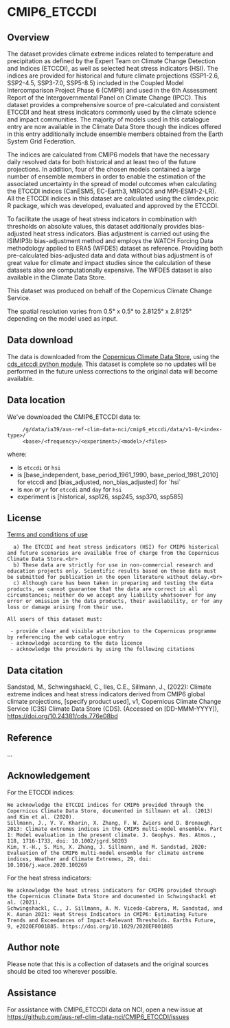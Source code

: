 # CMIP6_ETCCDI

## Overview
The dataset provides climate extreme indices related to temperature and precipitation as defined by the Expert Team on Climate Change Detection and Indices (ETCCDI), as well as selected heat stress indicators (HSI). The indices are provided for historical and future climate projections (SSP1-2.6, SSP2-4.5, SSP3-7.0, SSP5-8.5) included in the Coupled Model Intercomparison Project Phase 6 (CMIP6) and used in the 6th Assessment Report of the Intergovernmental Panel on Climate Change (IPCC). This dataset provides a comprehensive source of pre-calculated and consistent ETCCDI and heat stress indicators commonly used by the climate science and impact communities. The majority of models used in this catalogue entry are now available in the Climate Data Store though the indices offered in this entry additionally include ensemble members obtained from the Earth System Grid Federation.

The indices are calculated from CMIP6 models that have the necessary daily resolved data for both historical and at least two of the future projections. In addition, four of the chosen models contained a large number of ensemble members in order to enable the estimation of the associated uncertainty in the spread of model outcomes when calculating the ETCCDI indices (CanESM5, EC-Earth3, MIROC6 and MPI-ESM1-2-LR). All the ETCCDI indices in this dataset are calculated using the climdex.pcic R package, which was developed, evaluated and approved by the ETCCDI.

To facilitate the usage of heat stress indicators in combination with thresholds on absolute values, this dataset additionally provides bias-adjusted heat stress indicators. Bias adjustment is carried out using the ISIMIP3b bias-adjustment method and employs the WATCH Forcing Data methodology applied to ERA5 (WFDE5) dataset as reference. Providing both pre-calculated bias-adjusted data and data without bias adjustment is of great value for climate and impact studies since the calculation of these datasets also are computationally expensive. The WFDE5 dataset is also available in the Climate Data Store.

This dataset was produced on behalf of the Copernicus Climate Change Service.

The spatial resolution varies from 0.5° x 0.5° to 2.8125° x 2.8125° depending on the model used as input.

## Data download

The data is downloaded from the [Copernicus Climate Data Store](), using the [cds_etccdi python module](https://github.com/coecms/cds_etccdi).
This dataset is complete so no updates will be performed in the future unless corrections to the original data will become available.

## Data location

We've downloaded the CMIP6_ETCCDI data to:

```
     /g/data/ia39/aus-ref-clim-data-nci/cmip6_etccdi/data/v1-0/<index-type>/
     <base>/<frequency>/<experiment>/<model>/<files>
```
where:
   * <index-type> is `etccdi` or `hsi`
   * <base> is [base_independent, base_period_1961_1990, base_period_1981_2010] for etccdi
               and [bias_adjusted, non_bias_adjusted] for  `hsi`
   * <frequency> is `mon` or `yr` for `etccdi` and `day` for `hsi`
   * experiment is [historical, ssp126, ssp245, ssp370, ssp585]

## License

[Terms and conditions of use](https://cds.climate.copernicus.eu/api/v2/terms/static/cicero-cmip6-indicators-licence.pdf)

```
  a) The ETCCDI and heat stress indicators (HSI) for CMIP6 historical and future scenarios are available free of charge from the Copernicus Climate Data Store.<br>
  b) These data are strictly for use in non-commercial research and education projects only. Scientific results based on these data must be submitted for publication in the open literature without delay.<br>
  c) Although care has been taken in preparing and testing the data products, we cannot guarantee that the data are correct in all circumstances; neither do we accept any liability whatsoever for any error or omission in the data products, their availability, or for any loss or damage arising from their use.

All users of this dataset must:

 - provide clear and visible attribution to the Copernicus programme by referencing the web catalogue entry
 - acknowledge according to the data licence
 - acknowledge the providers by using the following citations
```

## Data citation

Sandstad, M., Schwingshackl, C., Iles, C.E., Sillmann, J., (2022): Climate extreme indices and heat stress indicators derived from CMIP6 global climate projections, [specify product used], v1, Copernicus Climate Change Service (C3S) Climate Data Store (CDS). (Accessed on [DD-MMM-YYYY]), https://doi.org/10.24381/cds.776e08bd

## Reference
 ...

## Acknowledgement

For the ETCCDI indices: 

```
We acknowledge the ETCCDI indices for CMIP6 provided through the Copernicus Climate Data Store, documented in Sillmann et al. (2013) and Kim et al. (2020).
Sillmann, J., V. V. Kharin, X. Zhang, F. W. Zwiers and D. Bronaugh, 2013: Climate extremes indices in the CMIP5 multi-model ensemble. Part 1: Model evaluation in the present climate. J. Geophys. Res. Atmos., 118, 1716-1733, doi: 10.1002/jgrd.50203
Kim, Y.-H., S. Min, X. Zhang, J. Sillmann, and M. Sandstad, 2020: Evaluation of the CMIP6 multi-model ensemble for climate extreme indices, Weather and Climate Extremes, 29, doi: 10.1016/j.wace.2020.100269
```

For the heat stress indicators:

```
We acknowledge the heat stress indicators for CMIP6 provided through the Copernicus Climate Data Store and documented in Schwingshackl et al. (2021).
Schwingshackl, C., J. Sillmann, A. M. Vicedo‐Cabrera, M. Sandstad, and K. Aunan 2021: Heat Stress Indicators in CMIP6: Estimating Future Trends and Exceedances of Impact‐Relevant Thresholds. Earths Future, 9, e2020EF001885. https://doi.org/10.1029/2020EF001885
```

## Author note

Please note that this is a collection of datasets and the original sources should be cited too wherever possible.

## Assistance

For assistance with CMIP6_ETCCDI data on NCI, open a new issue at https://github.com/aus-ref-clim-data-nci/CMIP6_ETCCDI/issues
